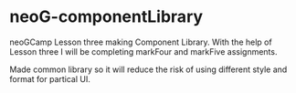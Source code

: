 # neoG-componentLibrary
neoGCamp Lesson three making Component Library. With the help of Lesson three I will be completing markFour and markFive assignments.

Made common library so it will reduce the risk of using different style and format for partical UI.
